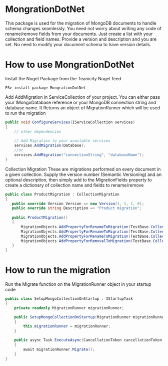 # MongrationDotNet

This package is used for the migration of MongoDB documents to handle schema changes seamlessly. 
You need not worry about writing any code of rename/remove fields from your documents. 
Just create a list with your collection and field names. Provide a version and description and you are set. No need to modify your document schema to have version details.

# How to use MongrationDotNet

Install the Nuget Package from the Teamcity Nuget feed

```
PS> install-package MongrationDotNet
```

Add AddMigration in ServiceCollection of your project. You can either pass your IMongoDatabase reference or your MongoDB connection string and database name. It Returns an object of MigrationRunner which will be used to run the migration


```csharp
public void ConfigureServices(IServiceCollection services)
{
    // other dependencies
    
    // Add Migration to your available services
	services.AddMigration(Database);
    //or
    services.AddMigration("connectionString", "databaseName");
}
```

Collection Migration
These are migrations performed on every document in a given collection. Supply the version number (Semantic Versioning) and an optional description, then simply add to the MigrationFields property to create a dictionary of collection name and fields to rename/remove

```csharp
public class ProductMigration : CollectionMigration
{
   public override Version Version => new Version(1, 1, 1, 0);
   public override string Description => "Product migration";
       
   public ProductMigration()
   {
       MigrationObjects.AddPropertyForRenameToMigration(TestBase.CollectionName, "name", "productName");
       MigrationObjects.AddPropertyForRenameToMigration(TestBase.CollectionName, "store.id", "store.code");
       MigrationObjects.AddPropertyForRenameToMigration(TestBase.CollectionName, "notAField", "name");
       MigrationObjects.AddPropertyForRemovalToMigration(TestBase.CollectionName, "createdUtc");
   }
}
```
# How to run the migration

Run the Migrate function on the MigrationRunner object in your startup code

```csharp
public class SetupMongoCollectionOnStartup : IStartupTask
{
    private readonly MigrationRunner migrationRunner;

    public SetupMongoCollectionOnStartup(MigrationRunner migrationRunner)
    {
        this.migrationRunner = migrationRunner;
    }

    public async Task ExecuteAsync(CancellationToken cancellationToken = default)
    {
        await migrationRunner.Migrate();
    }
}
```
